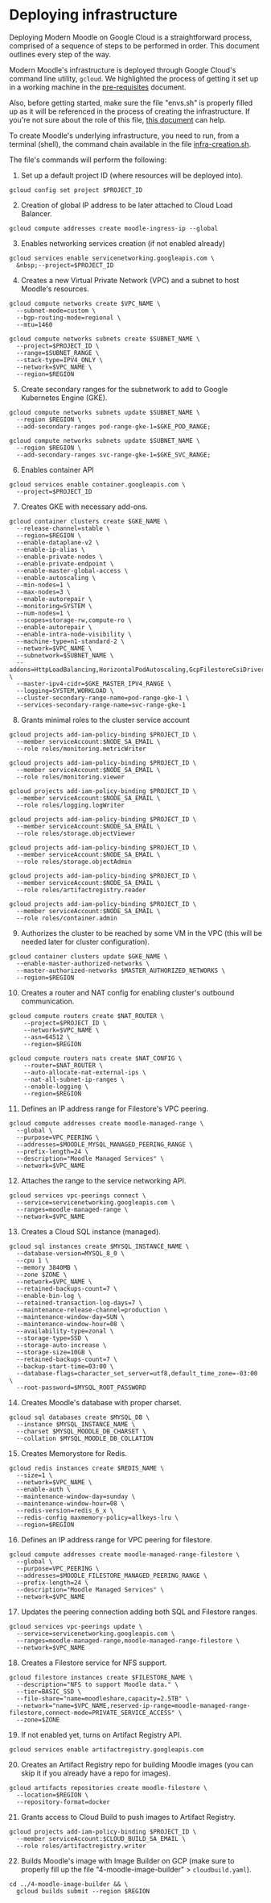 # Deploying infrastructure

Deploying Modern Moodle on Google Cloud is a straightforward process, comprised of a sequence of steps to be performed in order. This document outlines every step of the way.

Modern Moodle's infrastructure is deployed through Google Cloud's command line utility, `gcloud`. We highlighted the process of getting it set up in a working machine in the [pre-requisites](pre-requisites.md) document.

Also, before getting started, make sure the file "envs.sh" is properly filled up as it will be referenced in the process of creating the infrastructure. If you're not sure about the role of this file, [this document](file-env-sh.md) can help.

To create Moodle's underlying infrastructure, you need to run, from a terminal (shell), the command chain available in the file [infra-creation.sh](../0-infra/infra-creation.sh).

The file's commands will perform the following:

1. Set up a default project ID (where resources will be deployed into).

```
gcloud config set project $PROJECT_ID
```

2. Creation of global IP address to be later attached to Cloud Load Balancer.

```
gcloud compute addresses create moodle-ingress-ip --global
```

3. Enables networking services creation (if not enabled already)

```
gcloud services enable servicenetworking.googleapis.com \
  &nbsp;--project=$PROJECT_ID
```

4. Creates a new Virtual Private Network (VPC) and a subnet to host Moodle's resources.

```
gcloud compute networks create $VPC_NAME \
  --subnet-mode=custom \
  --bgp-routing-mode=regional \
  --mtu=1460
```

```
gcloud compute networks subnets create $SUBNET_NAME \
  --project=$PROJECT_ID \
  --range=$SUBNET_RANGE \
  --stack-type=IPV4_ONLY \
  --network=$VPC_NAME \
  --region=$REGION
  ```

5. Create secondary ranges for the subnetwork to add to Google Kubernetes Engine (GKE).

```
gcloud compute networks subnets update $SUBNET_NAME \
  --region $REGION \
  --add-secondary-ranges pod-range-gke-1=$GKE_POD_RANGE;
```
```
gcloud compute networks subnets update $SUBNET_NAME \
  --region $REGION \
  --add-secondary-ranges svc-range-gke-1=$GKE_SVC_RANGE;
```
6. Enables container API

```
gcloud services enable container.googleapis.com \
  --project=$PROJECT_ID
```
7. Creates GKE with necessary add-ons.

```
gcloud container clusters create $GKE_NAME \
  --release-channel=stable \
  --region=$REGION \
  --enable-dataplane-v2 \
  --enable-ip-alias \
  --enable-private-nodes \
  --enable-private-endpoint \
  --enable-master-global-access \
  --enable-autoscaling \
  --min-nodes=1 \
  --max-nodes=3 \
  --enable-autorepair \
  --monitoring=SYSTEM \
  --num-nodes=1 \
  --scopes=storage-rw,compute-ro \
  --enable-autorepair \
  --enable-intra-node-visibility \
  --machine-type=n1-standard-2 \
  --network=$VPC_NAME \
  --subnetwork=$SUBNET_NAME \
  --addons=HttpLoadBalancing,HorizontalPodAutoscaling,GcpFilestoreCsiDriver \
  --master-ipv4-cidr=$GKE_MASTER_IPV4_RANGE \
  --logging=SYSTEM,WORKLOAD \
  --cluster-secondary-range-name=pod-range-gke-1 \
  --services-secondary-range-name=svc-range-gke-1
```
8. Grants minimal roles to the cluster service account

```
gcloud projects add-iam-policy-binding $PROJECT_ID \
  --member serviceAccount:$NODE_SA_EMAIL \
  --role roles/monitoring.metricWriter
```
```
gcloud projects add-iam-policy-binding $PROJECT_ID \
  --member serviceAccount:$NODE_SA_EMAIL \
  --role roles/monitoring.viewer
```
```
gcloud projects add-iam-policy-binding $PROJECT_ID \
  --member serviceAccount:$NODE_SA_EMAIL \
  --role roles/logging.logWriter
```
```
gcloud projects add-iam-policy-binding $PROJECT_ID \
  --member serviceAccount:$NODE_SA_EMAIL \
  --role roles/storage.objectViewer
```
```
gcloud projects add-iam-policy-binding $PROJECT_ID \
  --member serviceAccount:$NODE_SA_EMAIL \
  --role roles/storage.objectAdmin
```
```
gcloud projects add-iam-policy-binding $PROJECT_ID \
  --member serviceAccount:$NODE_SA_EMAIL \
  --role roles/artifactregistry.reader
```
```
gcloud projects add-iam-policy-binding $PROJECT_ID \
  --member serviceAccount:$NODE_SA_EMAIL \
  --role roles/container.admin
```
9. Authorizes the cluster to be reached by some VM in the VPC (this will be needed later for cluster configuration).

```
gcloud container clusters update $GKE_NAME \
  --enable-master-authorized-networks \
  --master-authorized-networks $MASTER_AUTHORIZED_NETWORKS \
  --region=$REGION
```
10. Creates a router and NAT config for enabling cluster's outbound communication.

```
gcloud compute routers create $NAT_ROUTER \
    --project=$PROJECT_ID \
    --network=$VPC_NAME \
    --asn=64512 \
    --region=$REGION
```
```
gcloud compute routers nats create $NAT_CONFIG \
    --router=$NAT_ROUTER \
    --auto-allocate-nat-external-ips \
    --nat-all-subnet-ip-ranges \
    --enable-logging \
    --region=$REGION
```

11. Defines an IP address range for Filestore's VPC peering.

```
gcloud compute addresses create moodle-managed-range \
  --global \
  --purpose=VPC_PEERING \
  --addresses=$MOODLE_MYSQL_MANAGED_PEERING_RANGE \
  --prefix-length=24 \
  --description="Moodle Managed Services" \
  --network=$VPC_NAME
```

12. Attaches the range to the service networking API.

```
gcloud services vpc-peerings connect \
  --service=servicenetworking.googleapis.com \
  --ranges=moodle-managed-range \
  --network=$VPC_NAME
```

13. Creates a Cloud SQL instance (managed).

```
gcloud sql instances create $MYSQL_INSTANCE_NAME \
  --database-version=MYSQL_8_0 \
  --cpu 1 \
  --memory 3840MB \
  --zone $ZONE \
  --network=$VPC_NAME \
  --retained-backups-count=7 \
  --enable-bin-log \
  --retained-transaction-log-days=7 \
  --maintenance-release-channel=production \
  --maintenance-window-day=SUN \
  --maintenance-window-hour=08 \
  --availability-type=zonal \
  --storage-type=SSD \
  --storage-auto-increase \
  --storage-size=10GB \
  --retained-backups-count=7 \
  --backup-start-time=03:00 \
  --database-flags=character_set_server=utf8,default_time_zone=-03:00 \
  --root-password=$MYSQL_ROOT_PASSWORD
```

14. Creates Moodle's database with proper charset.

```
gcloud sql databases create $MYSQL_DB \
  --instance $MYSQL_INSTANCE_NAME \
  --charset $MYSQL_MOODLE_DB_CHARSET \
  --collation $MYSQL_MOODLE_DB_COLLATION
```

15. Creates Memorystore for Redis.

```
gcloud redis instances create $REDIS_NAME \
  --size=1 \
  --network=$VPC_NAME \
  --enable-auth \
  --maintenance-window-day=sunday \
  --maintenance-window-hour=08 \
  --redis-version=redis_6_x \
  --redis-config maxmemory-policy=allkeys-lru \
  --region=$REGION
```

16. Defines an IP address range for VPC peering for filestore.

```
gcloud compute addresses create moodle-managed-range-filestore \
  --global \
  --purpose=VPC_PEERING \
  --addresses=$MOODLE_FILESTORE_MANAGED_PEERING_RANGE \
  --prefix-length=24 \
  --description="Moodle Managed Services" \
  --network=$VPC_NAME
```

17. Updates the peering connection adding both SQL and Filestore ranges.

```
gcloud services vpc-peerings update \
  --service=servicenetworking.googleapis.com \
  --ranges=moodle-managed-range,moodle-managed-range-filestore \
  --network=$VPC_NAME
```

18. Creates a Filestore service for NFS support.

```
gcloud filestore instances create $FILESTORE_NAME \
  --description="NFS to support Moodle data." \
  --tier=BASIC_SSD \
  --file-share="name=moodleshare,capacity=2.5TB" \
  --network="name=$VPC_NAME,reserved-ip-range=moodle-managed-range-filestore,connect-mode=PRIVATE_SERVICE_ACCESS" \
  --zone=$ZONE
```

19. If not enabled yet, turns on Artifact Registry API.

```
gcloud services enable artifactregistry.googleapis.com
```

20. Creates an Artifact Registry repo for building Moodle images (you can skip it if you already have a repo for images).

```
gcloud artifacts repositories create moodle-filestore \
  --location=$REGION \
  --repository-format=docker
```

21. Grants access to Cloud Build to push images to Artifact Registry.

```
gcloud projects add-iam-policy-binding $PROJECT_ID \
  --member serviceAccount:$CLOUD_BUILD_SA_EMAIL \
  --role roles/artifactregistry.writer
```

22. Builds Moodle's image with Image Builder on GCP (make sure to properly fill up the file "4-moodle-image-builder" > `cloudbuild.yaml`).

```
cd ../4-moodle-image-builder && \
  gcloud builds submit --region $REGION
```